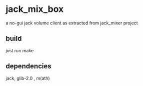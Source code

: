 # jack_mix_box
a no-gui jack volume client as extracted from jack_mixer project

## build ##
just run make

## dependencies ##
jack, glib-2.0 , m(ath)
